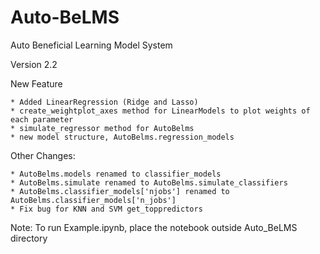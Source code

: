 # Auto-BeLMS
Auto Beneficial Learning Model System

Version 2.2

New Feature

	* Added LinearRegression (Ridge and Lasso)
	* create_weightplot_axes method for LinearModels to plot weights of each parameter
	* simulate_regressor method for AutoBelms
	* new model structure, AutoBelms.regression_models

Other Changes:

	* AutoBelms.models renamed to classifier_models
	* AutoBelms.simulate renamed to AutoBelms.simulate_classifiers
	* AutoBelms.classifier_models['njobs'] renamed to AutoBelms.classifier_models['n_jobs']
	* Fix bug for KNN and SVM get_toppredictors

Note:
To run Example.ipynb, place the notebook outside Auto_BeLMS directory
